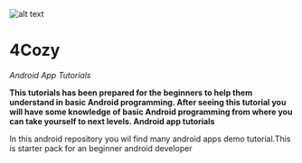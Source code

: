 ![alt text](https://github.com/akshaysunilmasram/Android/blob/master/akshu.png)

# 4Cozy
*Android App Tutorials*

**This tutorials has been prepared for the beginners to help them understand in basic Android programming. After seeing this tutorial you will have some knowledge of basic Android programming from where you can take yourself to next levels. Android app tutorials**

In this android repository you wil find many android apps demo tutorial.This is starter pack for an beginner android developer
